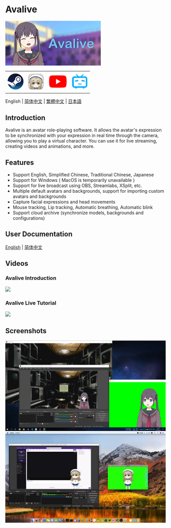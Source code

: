 # Avalive

<img src="./Assets/Resources/Avalive-460x215.png" width = "300"/>
<table>
    <tr>
        <td>
            <a href="https://store.steampowered.com/app/1137770/Avalive/"><img src="https://raw.githubusercontent.com/avamoe/Avalive/master/Assets/Resources/Steam-logo.png" height = "50"></a>
        </td>
        <td>
            <a href="https://ava.moe/"><img src="https://raw.githubusercontent.com/avamoe/Avalive/master/Assets/Resources/Avalive-logo.png" height = "50"></a>
        </td>
        <td>
            <a href="https://www.youtube.com/channel/UCv8I7x73RXZjGImJvMS6DbQ"><img src="https://raw.githubusercontent.com/avamoe/Avalive/master/Assets/Resources/YouTube-logo.png" height = "60"></a>
        </td>
        <td>
            <a href="https://space.bilibili.com/20761209"><img src="https://raw.githubusercontent.com/avamoe/Avalive/master/Assets/Resources/Bilibili-logo.png" height = "50"></a>
        </td>
    </tr>
</table>

English | [简体中文](README_zh-Hans.md) | [繁體中文](README_zh-Hant.md) | [日本語](README_ja.md)

## Introduction

Avalive is an avatar role-playing software. It allows the avatar's expression to be synchronized with your expression in real time through the camera, allowing you to play a virtual character. You can use it for live streaming, creating videos and animations, and more.

## Features

* Support English, Simplified Chinese, Traditional Chinese, Japanese
* Support for Windows ( MacOS is temporarily unavailable )
* Support for live broadcast using OBS, Streamlabs, XSplit, etc.
* Multiple default avatars and backgrounds, support for importing custom avatars and backgrounds
* Capture facial expressions and head movements
* Mouse tracking, Lip tracking, Automatic breathing, Automatic blink
* Support cloud archive (synchronize models, backgrounds and configurations)

## User Documentation

[English](Doc/UserDocumentation.md) | [简体中文](Doc/UserDocumentation_zh-Hans.md)

## Videos

### Avalive Introduction

[![](https://img.youtube.com/vi/Gjs19vlBNWY/0.jpg)](https://www.youtube.com/watch?v=Gjs19vlBNWY&list=PL0x0SdqY3V3GVIQDjjevth4u0r76lcVWq)

### Avalive Live Tutorial

[![](https://img.youtube.com/vi/P6QszXUa7So/0.jpg)](https://www.youtube.com/watch?v=P6QszXUa7So&list=PL0x0SdqY3V3GVIQDjjevth4u0r76lcVWq&index=2)


## Screenshots

<img src="./Assets/Resources/Avalive-Windows.jpg" width = "960"/>
<img src="./Assets/Resources/Avalive-MacOS.jpg" width = "960"/>